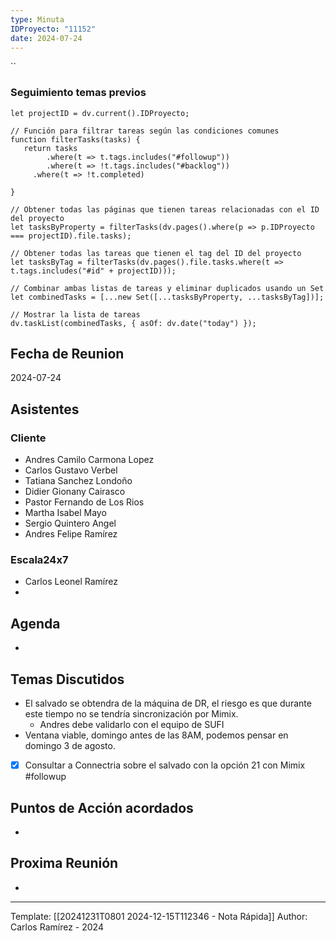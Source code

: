 ```yaml
---
type: Minuta
IDProyecto: "11152"
date: 2024-07-24
---
```


``

### Seguimiento temas previos

```dataviewjs
let projectID = dv.current().IDProyecto;

// Función para filtrar tareas según las condiciones comunes
function filterTasks(tasks) {
   return tasks
        .where(t => t.tags.includes("#followup"))
        .where(t => !t.tags.includes("#backlog"))
     .where(t => !t.completed)
        
}

// Obtener todas las páginas que tienen tareas relacionadas con el ID del proyecto
let tasksByProperty = filterTasks(dv.pages().where(p => p.IDProyecto === projectID).file.tasks);

// Obtener todas las tareas que tienen el tag del ID del proyecto
let tasksByTag = filterTasks(dv.pages().file.tasks.where(t => t.tags.includes("#id" + projectID)));

// Combinar ambas listas de tareas y eliminar duplicados usando un Set
let combinedTasks = [...new Set([...tasksByProperty, ...tasksByTag])];

// Mostrar la lista de tareas
dv.taskList(combinedTasks, { asOf: dv.date("today") });
 ```
## Fecha de Reunion
2024-07-24

## Asistentes

### Cliente
* Andres Camilo Carmona Lopez
* Carlos Gustavo Verbel
* Tatiana Sanchez Londoño
* Didier Gionany Cairasco
* Pastor Fernando de Los Rios
* Martha Isabel Mayo
* Sergio Quintero Angel
* Andres Felipe Ramírez
### Escala24x7
- Carlos Leonel Ramírez
-  

## Agenda
* 
## Temas Discutidos
*  El salvado se obtendra de la máquina de DR, el riesgo es que durante este tiempo no se tendría sincronización por Mimix.
	* Andres debe validarlo con el equipo de SUFI
* Ventana viable, domingo antes de las 8AM, podemos pensar en domingo 3 de agosto.
* [x] Consultar a Connectria sobre el salvado con la opción 21 con Mimix #followup

## Puntos de Acción acordados
*  

## Proxima Reunión
*   

---
Template: [[20241231T0801 2024-12-15T112346 - Nota Rápida]]
Author: Carlos Ramírez - 2024
